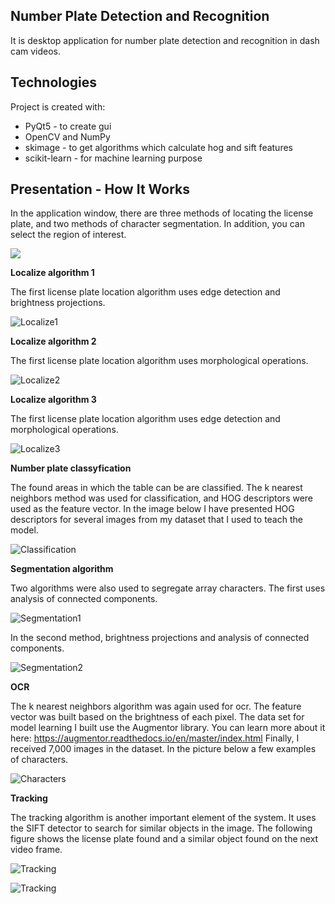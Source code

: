 ## Number Plate Detection and Recognition
It is desktop application for number plate detection and recognition in dash cam videos.
	
## Technologies
Project is created with:
* PyQt5 - to create gui
* OpenCV and NumPy
* skimage - to get algorithms which calculate hog and sift features
* scikit-learn - for machine learning purpose

## Presentation - How It Works
In the application window, there are three methods of locating the license plate, and two methods of character segmentation.
 In addition, you can select the region of interest.

![](video.gif)

**Localize algorithm 1**

The first license plate location algorithm uses edge detection and brightness projections.

![Localize1](foto/edges.png)

**Localize algorithm 2**

The first license plate location algorithm uses morphological operations.

![Localize2](foto/morph.png)

**Localize algorithm 3**

The first license plate location algorithm uses edge detection and morphological operations.

![Localize3](foto/morphedg.png)

**Number plate classyfication**

The found areas in which the table can be are classified.
 The k nearest neighbors method was used for classification, and HOG descriptors were used as the feature vector.
 In the image below I have presented HOG descriptors for several images from my dataset that I used to teach the model.
 
 ![Classification](foto/clastab.png)
 
**Segmentation algorithm**

Two algorithms were also used to segregate array characters.
The first uses analysis of connected components.

![Segmentation1](foto/segmentation.png)

In the second method, brightness projections and analysis of connected components.

![Segmentation2](foto/segmentation2.png)

**OCR**

The k nearest neighbors algorithm was again used for ocr. The feature vector was built based on the brightness of each pixel.
The data set for model learning I built use the Augmentor library. You can learn more about it here: https://augmentor.readthedocs.io/en/master/index.html
Finally, I received 7,000 images in the dataset. In the picture below a few examples of characters.

![Characters](foto/chars.png)

**Tracking**

The tracking algorithm is another important element of the system. It uses the SIFT detector to search for similar objects in the image.
 The following figure shows the license plate found and a similar object found on the next video frame.
 
 ![Tracking](foto/tracking.png)
 
  ![Tracking](foto/tracking2.png)
